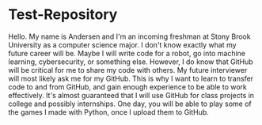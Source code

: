 # Test-Repository

Hello. My name is Andersen and I'm an incoming freshman at Stony Brook University as a computer science major. I don't know exactly what my future career will be. Maybe I will write code for a robot, go into machine learning, cybersecurity, or something else. However, I do know that GitHub will be critical for me to share my code with others. My future interviewer will most likely ask me for my GitHub. This is why I want to learn to transfer code to and from GitHub, and gain enough experience to be able to work effectively. It's almost guaranteed that I will use GitHub for class projects in college and possibly internships. One day, you will be able to play some of the games I made with Python, once I upload them to GitHub.
